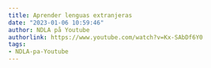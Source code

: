 ```yaml
---
title: Aprender lenguas extranjeras
date: "2023-01-06 10:59:46"
author: NDLA på Youtube
authorlink: https://www.youtube.com/watch?v=Kx-SAbDf6Y0
tags:
- NDLA-pa-Youtube
---
```


